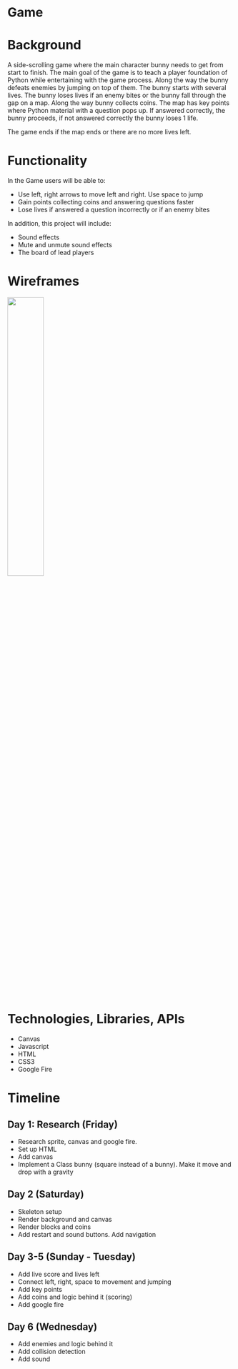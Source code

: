 # Game

# Background
A side-scrolling game where the main character bunny needs to get from start to finish. The main goal of the game is to teach a player foundation of Python while entertaining with the game process. Along the way the bunny defeats enemies by jumping on top of them. The bunny starts with several lives. The bunny loses lives if an enemy bites or the bunny fall through the gap on a map. Along the way bunny collects coins. The map has key points where Python material with a question pops up. If answered correctly, the bunny proceeds, if not answered correctly the bunny loses 1 life.

The game ends if the map ends or there are no more lives left. 

# Functionality
In the Game users will be able to:
* Use left, right arrows to move left and right. Use space to jump
* Gain points collecting coins and answering questions faster
* Lose lives if answered a question incorrectly or if an enemy bites

In addition, this project will include:
* Sound effects
* Mute and unmute sound effects
* The board of lead players

# Wireframes
<img src="https://imgur.com/gallery/TA94Ode"  width="40%">
<!-- (https://i.imgur.com/WmzEkKc.png) -->

# Technologies, Libraries, APIs
* Canvas
* Javascript
* HTML
* CSS3
* Google Fire



# Timeline
## Day 1: Research (Friday)
* Research sprite, canvas and google fire. 
* Set up HTML
* Add canvas
* Implement a Class bunny (square instead of a bunny). Make it move and drop with a gravity

## Day 2 (Saturday)
* Skeleton setup
* Render background and canvas 
* Render blocks and coins 
* Add restart and sound buttons. Add navigation

## Day 3-5 (Sunday - Tuesday)
* Add live score and lives left
* Connect left, right, space to movement and jumping
* Add key points
* Add coins and logic behind it (scoring)
* Add google fire



## Day 6 (Wednesday)
* Add enemies and logic behind it
* Add collision detection
* Add sound 
